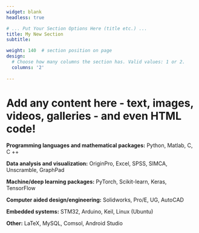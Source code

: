 ```yaml
---
widget: blank
headless: true

# ... Put Your Section Options Here (title etc.) ...
title: My New Section
subtitle:

weight: 140  # section position on page
design:
  # Choose how many columns the section has. Valid values: 1 or 2.
  columns: '2'
  
---
```


# Add any content here - text, images, videos, galleries - and even HTML code!

**Programming languages and mathematical packages:** Python, Matlab, C, C ++

**Data analysis and visualization:** OriginPro, Excel, SPSS, SIMCA, Unscramble, GraphPad

**Machine/deep learning packages:** PyTorch, Scikit-learn, Keras, TensorFlow

**Computer aided design/engineering:** Solidworks, Pro/E, UG, AutoCAD

**Embedded systems:** STM32, Arduino, Keil, Linux (Ubuntu)

**Other:** LaTeX, MySQL, Comsol, Android Studio

